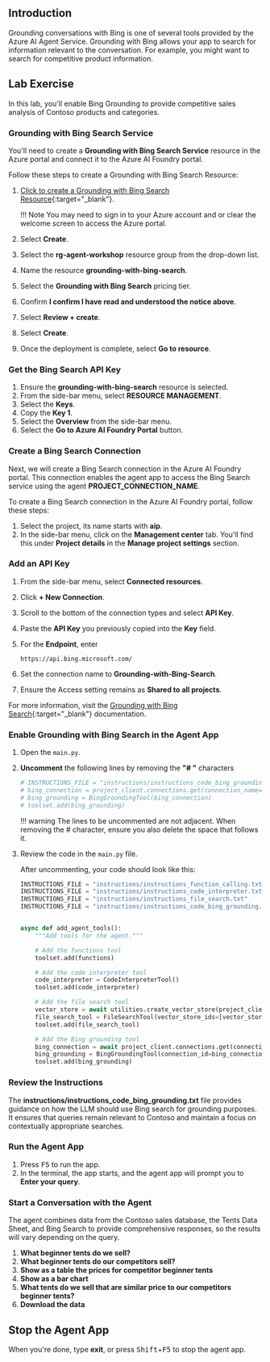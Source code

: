 ## Introduction

Grounding conversations with Bing is one of several tools provided by the Azure AI Agent Service. Grounding with Bing allows your app to search for information relevant to the conversation. For example, you might want to search for competitive product information.

## Lab Exercise

In this lab, you'll enable Bing Grounding to provide competitive sales analysis of Contoso products and categories.

### Grounding with Bing Search Service

You'll need to create a **Grounding with Bing Search Service** resource in the Azure portal and connect it to the Azure AI Foundry portal.

Follow these steps to create a Grounding with Bing Search Resource:

1. [Click to create a Grounding with Bing Search Resource](https://portal.azure.com/#view/Microsoft_Azure_Marketplace/GalleryItemDetailsBladeNopdl/id/Microsoft.BingGroundingSearch){:target="_blank"}.

    !!! Note
        You may need to sign in to your Azure account and or clear the welcome screen to access the Azure portal.

1. Select **Create**.
1. Select the **rg-agent-workshop** resource group from the drop-down list.
1. Name the resource **grounding-with-bing-search**.
1. Select the **Grounding with Bing Search** pricing tier.
1. Confirm **I confirm I have read and understood the notice above**.
1. Select **Review + create**.
1. Select **Create**.
1. Once the deployment is complete, select **Go to resource**.

### Get the Bing Search API Key

1. Ensure the **grounding-with-bing-search** resource is selected.
1. From the side-bar menu, select **RESOURCE MANAGEMENT**.
1. Select the **Keys**.
1. Copy the **Key 1**.
1. Select the **Overview** from the side-bar menu.
1. Select the **Go to Azure AI Foundry Portal** button.
<!-- 1. Select **Sign in** and enter your Azure account credentials. -->

### Create a Bing Search Connection

Next, we will create a Bing Search connection in the Azure AI Foundry portal. This connection enables the agent app to access the Bing Search service using the agent **PROJECT_CONNECTION_NAME**.

To create a Bing Search connection in the Azure AI Foundry portal, follow these steps:

1. Select the project, its name starts with **aip**.
2. In the side-bar menu, click on the **Management center** tab. You'll find this under **Project details** in the **Manage project settings** section.

### Add an API Key

1. From the side-bar menu, select **Connected resources**.
1. Click **+ New Connection**.
1. Scroll to the bottom of the connection types and select **API Key**.
1. Paste the **API Key** you previously copied into the **Key** field.
1. For the **Endpoint**, enter

    ```text
    https://api.bing.microsoft.com/
    ```

1. Set the connection name to **Grounding-with-Bing-Search**.
1. Ensure the Access setting remains as **Shared to all projects**.

For more information, visit the [Grounding with Bing Search](https://learn.microsoft.com/en-us/azure/ai-services/agents/how-to/tools/bing-grounding){:target="_blank"} documentation.

### Enable Grounding with Bing Search in the Agent App

1. Open the `main.py`.

1. **Uncomment** the following lines by removing the **"# "** characters

    ```python
    # INSTRUCTIONS_FILE = "instructions/instructions_code_bing_grounding.txt"
    # bing_connection = project_client.connections.get(connection_name=BING_CONNECTION_NAME)
    # bing_grounding = BingGroundingTool(bing_connection)
    # toolset.add(bing_grounding)
    ```

    !!! warning
        The lines to be uncommented are not adjacent. When removing the # character, ensure you also delete the space that follows it.

1. Review the code in the `main.py` file.

    After uncommenting, your code should look like this:

    ``` python
    INSTRUCTIONS_FILE = "instructions/instructions_function_calling.txt"
    INSTRUCTIONS_FILE = "instructions/instructions_code_interpreter.txt"
    INSTRUCTIONS_FILE = "instructions/instructions_file_search.txt"
    INSTRUCTIONS_FILE = "instructions/instructions_code_bing_grounding.txt"


    async def add_agent_tools():
        """Add tools for the agent."""
    
        # Add the functions tool
        toolset.add(functions)

        # Add the code interpreter tool
        code_interpreter = CodeInterpreterTool()
        toolset.add(code_interpreter)

        # Add the file search tool
        vector_store = await utilities.create_vector_store(project_client, DATA_SHEET_FILE)
        file_search_tool = FileSearchTool(vector_store_ids=[vector_store.id])
        toolset.add(file_search_tool)

        # Add the Bing grounding tool
        bing_connection = await project_client.connections.get(connection_name=BING_CONNECTION_NAME)
        bing_grounding = BingGroundingTool(connection_id=bing_connection.id)
        toolset.add(bing_grounding)
    ```

### Review the Instructions

The **instructions/instructions_code_bing_grounding.txt** file provides guidance on how the LLM should use Bing search for grounding purposes. It ensures that queries remain relevant to Contoso and maintain a focus on contextually appropriate searches.

### Run the Agent App

1. Press <kbd>F5</kbd> to run the app.
2. In the terminal, the app starts, and the agent app will prompt you to **Enter your query**.

### Start a Conversation with the Agent

The agent combines data from the Contoso sales database, the Tents Data Sheet, and Bing Search to provide comprehensive responses, so the results will vary depending on the query.

1. **What beginner tents do we sell?**
2. **What beginner tents do our competitors sell?**
3. **Show as a table the prices for competitor beginner tents**
4. **Show as a bar chart**
5. **What tents do we sell that are similar price to our competitors beginner tents?**
6. **Download the data**

## Stop the Agent App

When you're done, type **exit**, or press <kbd>Shift</kbd>+<kbd>F5</kbd> to stop the agent app.
